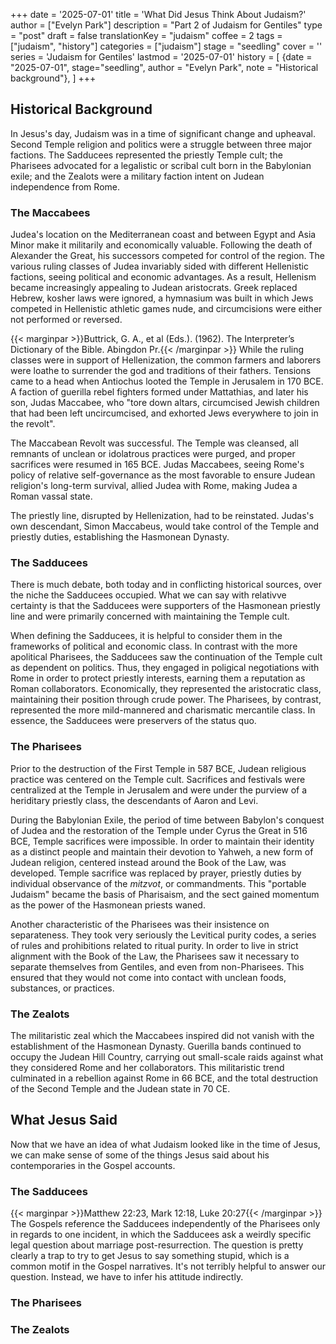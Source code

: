 +++
date = '2025-07-01'
title = 'What Did Jesus Think About Judaism?'
author = ["Evelyn Park"]
description = "Part 2 of Judaism for Gentiles"
type = "post"
draft = false
translationKey = "judaism"
coffee = 2
tags = ["judaism", "history"]
categories = ["judaism"]
stage = "seedling"
cover = ''
series = 'Judaism for Gentiles'
lastmod = '2025-07-01'
history = [
  {date = "2025-07-01", stage="seedling", author = "Evelyn Park", note = "Historical background"},
]
+++

## Historical Background

In Jesus's day, Judaism was in a time of significant change and upheaval. Second Temple religion and politics were a struggle between three major factions. The Sadducees represented the priestly Temple cult; the Pharisees advocated for a legalistic or scribal cult born in the Babylonian exile; and the Zealots were a military faction intent on Judean independence from Rome.

### The Maccabees

Judea's location on the Mediterranean coast and between Egypt and Asia Minor make it militarily and economically valuable. Following the death of Alexander the Great, his successors competed for control of the region. The various ruling classes of Judea invariably sided with different Hellenistic factions, seeing political and economic advantages. As a result, Hellenism became increasingly appealing to Judean aristocrats. Greek replaced Hebrew, kosher laws were ignored, a hymnasium was built in which Jews competed in Hellenistic athletic games nude, and circumcisions were either not performed or reversed.

{{< marginpar >}}Buttrick, G. A., et al (Eds.). (1962). The Interpreter’s Dictionary of the Bible. Abingdon Pr.{{< /marginpar >}}
While the ruling classes were in support of Hellenization, the common farmers and laborers were loathe to surrender the god and traditions of their fathers. Tensions came to a head when Antiochus looted the Temple in Jerusalem in 170 BCE. A faction of guerilla rebel fighters formed under Mattathias, and later his son, Judas Maccabee, who "tore down altars, circumcised Jewish children that had been left uncircumcised, and exhorted Jews everywhere to join in the revolt".

The Maccabean Revolt was successful. The Temple was cleansed, all remnants of unclean or idolatrous practices were purged, and proper sacrifices were resumed in 165 BCE. Judas Maccabees, seeing Rome's policy of relative self-governance as the most favorable to ensure Judean religion's long-term survival, allied Judea with Rome, making Judea a Roman vassal state.

The priestly line, disrupted by Hellenization, had to be reinstated. Judas's own descendant, Simon Maccabeus, would take control of the Temple and priestly duties, establishing the Hasmonean Dynasty.

### The Sadducees

There is much debate, both today and in conflicting historical sources, over the niche the Sadducees occupied. What we can say with relativve certainty is that the Sadducees were supporters of the Hasmonean priestly line and were primarily concerned with maintaining the Temple cult.

When defining the Sadducees, it is helpful to consider them in the frameworks of political and economic class. In contrast with the more apolitical Pharisees, the Sadducees saw the continuation of the Temple cult as dependent on politics. Thus, they engaged in poligical negotiations with Rome in order to protect priestly interests, earning them a reputation as Roman collaborators. Economically, they represented the aristocratic class, maintaining their position through crude power. The Pharisees, by contrast, represented the more mild-mannered and charismatic mercantile class. In essence, the Sadducees were preservers of the status quo.

### The Pharisees

Prior to the destruction of the First Temple in 587 BCE, Judean religious practice was centered on the Temple cult. Sacrifices and festivals were centralized at the Temple in Jerusalem and were under the purview of a heriditary priestly class, the descendants of Aaron and Levi.

During the Babylonian Exile, the period of time between Babylon's conquest of Judea and the restoration of the Temple under Cyrus the Great in 516 BCE, Temple sacrifices were impossible. In order to maintain their identity as a distinct people and maintain their devotion to Yahweh, a new form of Judean religion, centered instead around the Book of the Law, was developed. Temple sacrifice was replaced by prayer, priestly duties by individual observance of the *mitzvot*, or commandments. This "portable Judaism" became the basis of Pharisaism, and the sect gained momentum as the power of the Hasmonean priests waned.

Another characteristic of the Pharisees was their insistence on separateness. They took very seriously the Levitical purity codes, a series of rules and prohibitions related to ritual purity. In order to live in strict alignment with the Book of the Law, the Pharisees saw it necessary to separate themselves from Gentiles, and even from non-Pharisees. This ensured that they would not come into contact with unclean foods, substances, or practices.

### The Zealots

The militaristic zeal which the Maccabees inspired did not vanish with the establishment of the Hasmonean Dynasty. Guerilla bands continued to occupy the Judean Hill Country, carrying out small-scale raids against what they considered Rome and her collaborators. This militaristic trend culminated in a rebellion against Rome in 66 BCE, and the total destruction of the Second Temple and the Judean state in 70 CE.

## What Jesus Said

Now that we have an idea of what Judaism looked like in the time of Jesus, we can make sense of some of the things Jesus said about his contemporaries in the Gospel accounts.

### The Sadducees

{{< marginpar >}}Matthew 22:23, Mark 12:18, Luke 20:27{{< /marginpar >}}
The Gospels reference the Sadducees independently of the Pharisees only in regards to one incident, in which the Sadducees ask a weirdly specific legal question about marriage post-resurrection. The question is pretty clearly a trap to try to get Jesus to say something stupid, which is a common motif in the Gospel narratives. It's not terribly helpful to answer our question. Instead, we have to infer his attitude indirectly.

### The Pharisees

### The Zealots